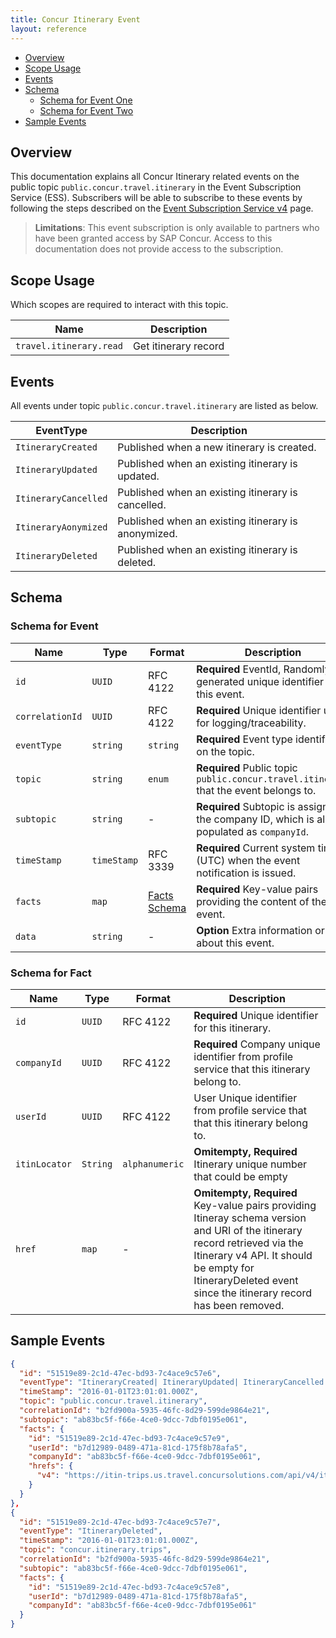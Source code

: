 ```yaml
---
title: Concur Itinerary Event
layout: reference
---
```


* [Overview](#overview)
* [Scope Usage](#scope-usage)
* [Events](#events)
* [Schema](#schema)
  * [Schema for Event One](#schema-one)
  * [Schema for Event Two](#schema-two)
* [Sample Events](#sample-events)

## <a name="overview"></a>Overview

This documentation explains all Concur Itinerary related events on the public topic `public.concur.travel.itinerary` in the Event Subscription Service (ESS). Subscribers will be able to subscribe to these events by following the steps described on the [Event Subscription Service v4](/api-reference/ess/v4.event-subscription.html) page.

> **Limitations**: This event subscription is only available to partners who have been granted access by SAP Concur. Access to this documentation does not provide access to the subscription.
## <a name="scope-usage"></a>Scope Usage

Which scopes are required to interact with this topic.

Name|Description
---|---
`travel.itinerary.read`|Get itinerary record

## <a name="events"></a>Events

All events under topic `public.concur.travel.itinerary` are listed as below.

EventType|Description
---|---
`ItineraryCreated`|Published when a new itinerary is created.
`ItineraryUpdated`|Published when an existing itinerary is updated.
`ItineraryCancelled`|Published when an existing itinerary is cancelled.
`ItineraryAonymized`|Published when an existing itinerary is anonymized.
`ItineraryDeleted`|Published when an existing itinerary is deleted.

## <a name="schema"></a>Schema

### <a name="schema-event"></a>Schema for Event

Name|Type|Format|Description
---|---|---|---
`id`|`UUID`|RFC 4122|**Required** EventId, Randomly generated unique identifier of this event.
`correlationId`|`UUID`|RFC 4122|**Required** Unique identifier used for logging/traceability.
`eventType`|`string`|`string`|**Required** Event type identified on the topic.
`topic`|`string`|`enum`|**Required** Public topic `public.concur.travel.itinerary` that the event belongs to.
`subtopic`|`string`|-|**Required** Subtopic is assigned the company ID, which is also populated as `companyId`.
`timeStamp`|`timeStamp`|RFC 3339|**Required** Current system time (UTC) when the event notification is issued.
`facts`|`map`|[Facts Schema](#schema-facts)|**Required** Key-value pairs providing the content of the event.
`data`|`string`|-|**Option** Extra information or data about this event.

### <a name="schema-facts"></a>Schema for Fact

Name|Type|Format|Description
---|---|---|---
`id`|`UUID`|RFC 4122|**Required** Unique identifier for this itinerary.
`companyId`|`UUID`|RFC 4122|**Required** Company unique identifier from profile service that this itinerary belong to.
`userId`|`UUID`|RFC 4122|User Unique identifier from profile service that that this itinerary belong to.
`itinLocator`|`String`|`alphanumeric`|**Omitempty, Required** Itinerary unique number that could be empty
`href`|`map`|-|**Omitempty, Required** Key-value pairs providing Itineray schema version and URI of the itinerary record retrieved via the Itinerary v4 API. It should be empty for ItineraryDeleted event since the itinerary record has been removed.

## <a name="sample-events"></a>Sample Events

```json
{
  "id": "51519e89-2c1d-47ec-bd93-7c4ace9c57e6",
  "eventType": "ItineraryCreated| ItineraryUpdated| ItineraryCancelled| ItineraryAonymized",
  "timeStamp": "2016-01-01T23:01:01.000Z",
  "topic": "public.concur.travel.itinerary",
  "correlationId": "b2fd900a-5935-46fc-8d29-599de9864e21",
  "subtopic": "ab83bc5f-f66e-4ce0-9dcc-7dbf0195e061",
  "facts": {
    "id": "51519e89-2c1d-47ec-bd93-7c4ace9c57e9",
    "userId": "b7d12989-0489-471a-81cd-175f8b78afa5",
    "companyId": "ab83bc5f-f66e-4ce0-9dcc-7dbf0195e061",
    "hrefs": {
      "v4": "https://itin-trips.us.travel.concursolutions.com/api/v4/itin/51519e89-2c1d-47ec-bd93-7c4ace9c57e6"
    }
  }
},
{
  "id": "51519e89-2c1d-47ec-bd93-7c4ace9c57e7",
  "eventType": "ItineraryDeleted",
  "timeStamp": "2016-01-01T23:01:01.000Z",
  "topic": "concur.itinerary.trips",
  "correlationId": "b2fd900a-5935-46fc-8d29-599de9864e21",
  "subtopic": "ab83bc5f-f66e-4ce0-9dcc-7dbf0195e061",
  "facts": {
    "id": "51519e89-2c1d-47ec-bd93-7c4ace9c57e8",
    "userId": "b7d12989-0489-471a-81cd-175f8b78afa5",
    "companyId": "ab83bc5f-f66e-4ce0-9dcc-7dbf0195e061"
  }
}

```
